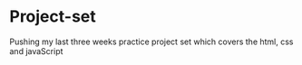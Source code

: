 # Project-set
Pushing my last three weeks practice project set which covers the html, css and javaScript
